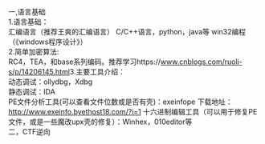 一,语言基础  
1.语言基础：  
汇编语言（推荐王爽的汇编语言）
C/C++语言，python，java等
win32编程（《windows程序设计》）  
2.简单加密算法:  
RC4，TEA，和base系列编码。推荐学习https://www.cnblogs.com/ruoli-s/p/14206145.html​​​​​​
3.主要工具介绍：  
  动态调试：ollydbg，Xdbg  
  静态调试：IDA  
  PE文件分析工具(可以查看文件位数或是否有壳)：exeinfope  下载地址：http://www.exeinfo.byethost18.com/?i=1
  十六进制编辑工具（可以用于修复PE文件，或是一些魔改upx壳的修复）：Winhex，010editor等  
二，CTF逆向


